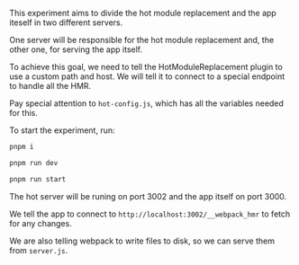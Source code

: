 This experiment aims to divide the hot module replacement and the app iteself in two different servers.

One server will be responsible for the hot module replacement and, the other one, for serving the app itself.

To achieve this goal, we need to tell the HotModuleReplacement plugin to use a custom path and host. We will tell it to connect to a special endpoint to handle all the HMR.

Pay special attention to `hot-config.js`, which has all the variables needed for this.

To start the experiment, run:

```bash
pnpm i

pnpm run dev

pnpm run start
```

The hot server will be runing on port 3002 and the app itself on port 3000.

We tell the app to connect to `http://localhost:3002/__webpack_hmr` to fetch for any changes.

We are also telling webpack to write files to disk, so we can serve them from `server.js`.